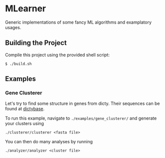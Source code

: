 # MLearner
Generic implementations of some fancy ML algorithms and examplatory usages.

## Building the Project
Compile this project using the provided shell script:
```
$ ./build.sh
```

## Examples

### Gene Clusterer
Let's try to find some structure in genes from dicty.
Their sequences can be found at [dictybase](http://dictybase.org/db/cgi-bin/dictyBase/download/blast_databases.pl).

To run this example, navigate to `./examples/gene_clusterer/` and generate your clusters using
```
./clusterer/clusterer <fasta file>
```
You can then do many analyses by running
```
./analyzer/analyzer <cluster file>
```
